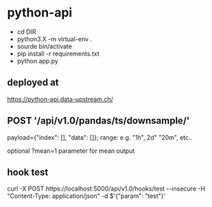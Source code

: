 # python-api

* cd DIR
* python3.X -m virtual-env .
* sourde bin/activate
* pip install -r requirements.txt
* python app.py

## deployed at

https://python-api.data-upstream.ch/


## POST '/api/v1.0/pandas/ts/downsample/<range>'

payload={"index": [], "data": []};
range: e.g. "1h", 2d" "20m", etc..

optional ?mean=1 parameter for mean output

## hook test

curl -X POST https://localhost:5000/api/v1.0/hooks/test --insecure -H "Content-Type: application/json" -d $'{"param": "test"}'
